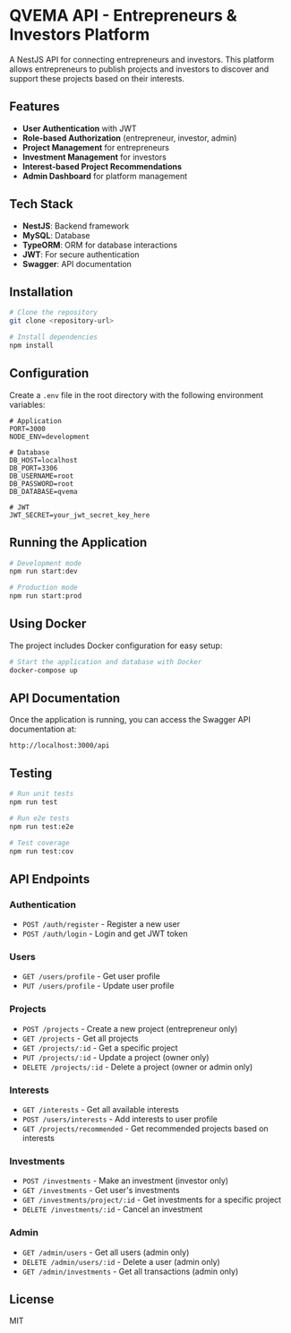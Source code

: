 # QVEMA API - Entrepreneurs & Investors Platform

A NestJS API for connecting entrepreneurs and investors. This platform allows entrepreneurs to publish projects and investors to discover and support these projects based on their interests.

## Features

- **User Authentication** with JWT
- **Role-based Authorization** (entrepreneur, investor, admin)
- **Project Management** for entrepreneurs
- **Investment Management** for investors
- **Interest-based Project Recommendations**
- **Admin Dashboard** for platform management

## Tech Stack

- **NestJS**: Backend framework
- **MySQL**: Database
- **TypeORM**: ORM for database interactions
- **JWT**: For secure authentication
- **Swagger**: API documentation

## Installation

```bash
# Clone the repository
git clone <repository-url>

# Install dependencies
npm install
```

## Configuration

Create a `.env` file in the root directory with the following environment variables:

```
# Application
PORT=3000
NODE_ENV=development

# Database
DB_HOST=localhost
DB_PORT=3306
DB_USERNAME=root
DB_PASSWORD=root
DB_DATABASE=qvema

# JWT
JWT_SECRET=your_jwt_secret_key_here
```

## Running the Application

```bash
# Development mode
npm run start:dev

# Production mode
npm run start:prod
```

## Using Docker

The project includes Docker configuration for easy setup:

```bash
# Start the application and database with Docker
docker-compose up
```

## API Documentation

Once the application is running, you can access the Swagger API documentation at:

```
http://localhost:3000/api
```

## Testing

```bash
# Run unit tests
npm run test

# Run e2e tests
npm run test:e2e

# Test coverage
npm run test:cov
```

## API Endpoints

### Authentication
- `POST /auth/register` - Register a new user
- `POST /auth/login` - Login and get JWT token

### Users
- `GET /users/profile` - Get user profile
- `PUT /users/profile` - Update user profile

### Projects
- `POST /projects` - Create a new project (entrepreneur only)
- `GET /projects` - Get all projects
- `GET /projects/:id` - Get a specific project
- `PUT /projects/:id` - Update a project (owner only)
- `DELETE /projects/:id` - Delete a project (owner or admin only)

### Interests
- `GET /interests` - Get all available interests
- `POST /users/interests` - Add interests to user profile
- `GET /projects/recommended` - Get recommended projects based on interests

### Investments
- `POST /investments` - Make an investment (investor only)
- `GET /investments` - Get user's investments
- `GET /investments/project/:id` - Get investments for a specific project
- `DELETE /investments/:id` - Cancel an investment

### Admin
- `GET /admin/users` - Get all users (admin only)
- `DELETE /admin/users/:id` - Delete a user (admin only)
- `GET /admin/investments` - Get all transactions (admin only)

## License

MIT
